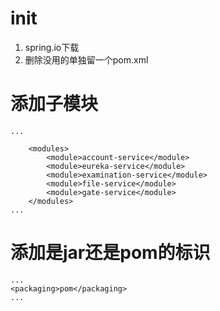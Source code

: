 # init
1. spring.io下载
2. 删除没用的单独留一个pom.xml

# 添加子模块
```
...

    <modules>
		<module>account-service</module>
		<module>eureka-service</module>
		<module>examination-service</module>
		<module>file-service</module>
		<module>gate-service</module>
	</modules>
...
```

# 添加是jar还是pom的标识
```
...
<packaging>pom</packaging>
...
```